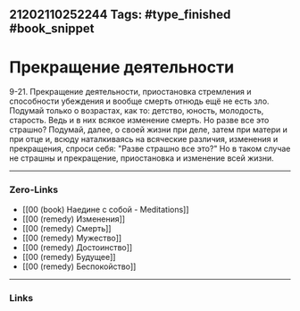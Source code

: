 21202110252244
Tags: #type_finished #book_snippet 
---
# Прекращение деятельности

 9-21. Прекращение деятельности, приостановка стремления и способности убеждения и вообще смерть отнюдь ещё не есть зло. Подумай только о возрастах, как то: детство, юность, молодость, старость. Ведь и в них всякое изменение  смерть. Но разве все это страшно? Подумай, далее, о своей жизни при деле, затем при матери и при отце и, всюду наталкиваясь на всяческие различия, изменения и прекращения, спроси себя: "Разве страшно все это?" Но в таком случае не страшны и прекращение, приостановка и изменение всей жизни. 

---
### Zero-Links
 - [[00 (book) Наедине с собой - Meditations]]
 - [[00 (remedy) Изменения]]
 - [[00 (remedy) Смерть]]
 - [[00 (remedy) Мужество]]
 - [[00 (remedy) Достоинство]]
 - [[00 (remedy) Будущее]]
 - [[00 (remedy) Беспокойство]]
---
### Links
